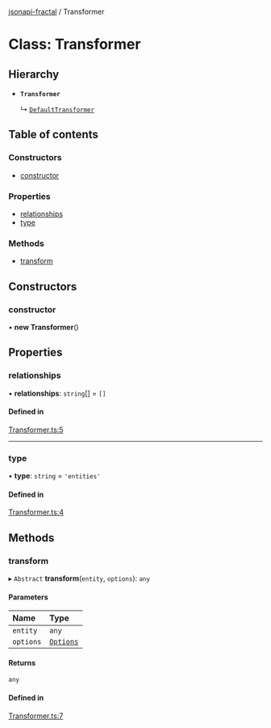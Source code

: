 [jsonapi-fractal](../README.md) / Transformer

# Class: Transformer

## Hierarchy

- **`Transformer`**

  ↳ [`DefaultTransformer`](DefaultTransformer.md)

## Table of contents

### Constructors

- [constructor](Transformer.md#constructor)

### Properties

- [relationships](Transformer.md#relationships)
- [type](Transformer.md#type)

### Methods

- [transform](Transformer.md#transform)

## Constructors

### constructor

• **new Transformer**()

## Properties

### relationships

• **relationships**: `string`[] = `[]`

#### Defined in

[Transformer.ts:5](https://github.com/andersondanilo/jsonapi-fractal/blob/de98cb3/src/Transformer.ts#L5)

___

### type

• **type**: `string` = `'entities'`

#### Defined in

[Transformer.ts:4](https://github.com/andersondanilo/jsonapi-fractal/blob/de98cb3/src/Transformer.ts#L4)

## Methods

### transform

▸ `Abstract` **transform**(`entity`, `options`): `any`

#### Parameters

| Name | Type |
| :------ | :------ |
| `entity` | `any` |
| `options` | [`Options`](../interfaces/Options.md) |

#### Returns

`any`

#### Defined in

[Transformer.ts:7](https://github.com/andersondanilo/jsonapi-fractal/blob/de98cb3/src/Transformer.ts#L7)
